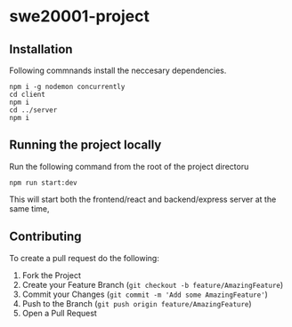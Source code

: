 # swe20001-project

## Installation
Following commnands install the neccesary dependencies.
```
npm i -g nodemon concurrently
cd client 
npm i
cd ../server
npm i
```
## Running the project locally
Run the following command from the root of the project directoru
```
npm run start:dev
```
This will start both the frontend/react and backend/express server at the same time,

## Contributing
To create a pull request do the following:

1. Fork the Project
2. Create your Feature Branch (`git checkout -b feature/AmazingFeature`)
3. Commit your Changes (`git commit -m 'Add some AmazingFeature'`)
4. Push to the Branch (`git push origin feature/AmazingFeature`)
5. Open a Pull Request

